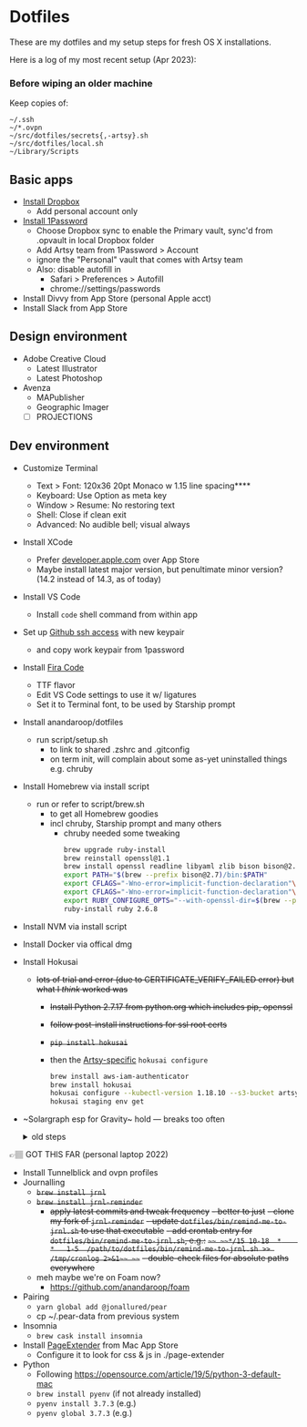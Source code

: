 # Dotfiles

These are my dotfiles and my setup steps for fresh OS X installations.

Here is a log of my most recent setup (Apr 2023):

### Before wiping an older machine

Keep copies of:
  ```
  ~/.ssh
  ~/*.ovpn
  ~/src/dotfiles/secrets{,-artsy}.sh
  ~/src/dotfiles/local.sh
  ~/Library/Scripts
  ```

## Basic apps

- [Install Dropbox](https://www.dropbox.com/install)
  - Add personal account only
- [Install 1Password](https://1password.com/downloads/mac/)
  - Choose Dropbox sync to enable the Primary vault, sync'd from .opvault in local Dropbox folder
  - Add Artsy team from 1Password > Account
  - ignore the "Personal" vault that comes with Artsy team
  - Also: disable autofill in
    - Safari > Preferences > Autofill
    - chrome://settings/passwords
- Install Divvy from App Store (personal Apple acct)
- Install Slack from App Store


## Design environment

- Adobe Creative Cloud
  - Latest Illustrator
  - Latest Photoshop
- Avenza
  - MAPublisher
  - Geographic Imager
  - [ ] PROJECTIONS

## Dev environment

- Customize Terminal
  - Text > Font: 120x36 20pt Monaco w 1.15 line spacing****
  - Keyboard: Use Option as meta key
  - Window > Resume: No restoring text
  - Shell: Close if clean exit
  - Advanced: No audible bell; visual always
- Install XCode
  - Prefer [developer.apple.com](https://developer.apple.com/download) over App Store
  - Maybe install latest major version, but penultimate minor version? (14.2 instead of 14.3, as of today)
- Install VS Code
  - Install `code` shell command from within app
- Set up [Github ssh access](https://help.github.com/en/github/authenticating-to-github/connecting-to-github-with-ssh) with new keypair
  - and copy work keypair from 1password
- Install [Fira Code](https://github.com/tonsky/FiraCode)
  - TTF flavor
  - Edit VS Code settings to use it w/ ligatures
  - Set it to Terminal font, to be used by Starship prompt
- Install anandaroop/dotfiles
  - run script/setup.sh
    - to link to shared .zshrc and .gitconfig
    - on term init, will complain about some as-yet uninstalled things e.g. chruby
- Install Homebrew via install script
  - run or refer to script/brew.sh
    - to get all Homebrew goodies
    - incl chruby, Starship prompt and many others
      - chruby needed some tweaking
        ```sh
        brew upgrade ruby-install
        brew reinstall openssl@1.1
        brew install openssl readline libyaml zlib bison bison@2.7
        export PATH="$(brew --prefix bison@2.7)/bin:$PATH"
        export CFLAGS="-Wno-error=implicit-function-declaration"\nexport RUBY_CONFIGURE_OPTS="--with-openssl-dir=$(brew --prefix openssl@1.1) --with-readline-dir=$(brew --prefix readline) --with-libyaml-dir=$(brew --prefix libyaml) --with-zlib-dir=$(brew --prefix zlib)"\n\n
        export CFLAGS="-Wno-error=implicit-function-declaration"\n
        export RUBY_CONFIGURE_OPTS="--with-openssl-dir=$(brew --prefix openssl@1.1) --with-readline-dir=$(brew --prefix readline) --with-libyaml-dir=$(brew --prefix libyaml) --with-zlib-dir=$(brew --prefix zlib)"\n
        ruby-install ruby 2.6.8
        ```
- Install NVM via install script
- Install Docker via offical dmg
- Install Hokusai
  - ~~lots of trial and error (due to CERTIFICATE_VERIFY_FAILED error) but what I _think_ worked was~~
    - ~~Install Python 2.7.17 from python.org which includes pip, openssl~~
    - ~~follow post-install instructions for ssl root certs~~
    - ~~`pip install hokusai`~~
    - then the [Artsy-specific](https://github.com/artsy/README/blob/master/playbooks/hokusai.md) `hokusai configure`

      ```sh
      brew install aws-iam-authenticator
      brew install hokusai
      hokusai configure --kubectl-version 1.18.10 --s3-bucket artsy-citadel --s3-key k8s/config-dev # check on Slack if there's a newer kubectl version
      hokusai staging env get
      ```

- ~Solargraph esp for Gravity~ hold — breaks too often
  <details>
  <summary>old steps</summary>
    - already in bundle, so that gets installed anyway
    - BUT solargraph's zsh path is probably fubar'd and looking for the solargraph gem in the system default ruby location
    - so install solargraph there
      - go to a dir without a .ruby-version
      - confirm `which ruby` ==> `/usr/bin/ruby`
      - `sudo gem install solargraph`
      - maybe some `sudo gem install bundler:x.y.z` needed to based on VSC output tab
      - use a minimal workspace settings such as

        ```json
        {
            "[ruby]": {
                "editor.formatOnSave": true
            },
            "solargraph.formatting": true
        }
        ```
  </details>

👉🏽 GOT THIS FAR (personal laptop 2022)

- Install Tunnelblick and ovpn profiles
- Journalling
  - ~~`brew install jrnl`~~
  - ~~`brew install jrnl-reminder`~~
    - ~~apply latest commits and tweak frequency~~
  ~~- better to just~~
    ~~- clone my fork of `jrnl-reminder`~~
    ~~- update `dotfiles/bin/remind-me-to-jrnl.sh` to use that executable~~
    ~~- add crontab entry for `dotfiles/bin/remind-me-to-jrnl.sh`, e.g.:~~
      ~~```~~
      ~~*/15 10-18  *    *   1-5  /path/to/dotfiles/bin/remind-me-to-jrnl.sh >> /tmp/cronlog 2>&1~~
      ~~```~~
  ~~- double-check files for absolute paths everywhere~~
  - meh maybe we're on Foam now?
    - https://github.com/anandaroop/foam
- Pairing
  - `yarn global add @jonallured/pear`
  - cp ~/.pear-data from previous system
- Insomnia
  - `brew cask install insomnia`
- Install [PageExtender](https://github.com/fphilipe/PageExtender.app) from Mac App Store
  - Configure it to look for css & js in ./page-extender
- Python
  - Following https://opensource.com/article/19/5/python-3-default-mac
  - `brew install pyenv` (if not already installed)
  - `pyenv install 3.7.3` (e.g.)
  - `pyenv global 3.7.3` (e.g.)
